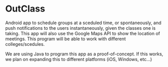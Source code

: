 OutClass
========

Android app to schedule groups at a sceduled time, or spontaneously, and push notifications to the users instantaneously, given the classes one is taking.  This app will also use the Google Maps API to show the location of meetings.  This program will be able to work with different colleges/scedules.

We are using Java to program this app as a proof-of-concept.  If this works, we plan on expanding this to different platforms (iOS, Windows, etc...)
